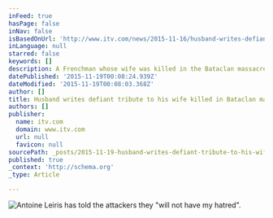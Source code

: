 ```yaml
---
inFeed: true
hasPage: false
inNav: false
isBasedOnUrl: 'http://www.itv.com/news/2015-11-16/husband-writes-defiant-and-touching-tribute-to-his-wife-killed-in-bataclan-massacre/'
inLanguage: null
starred: false
keywords: []
description: A Frenchman whose wife was killed in the Bataclan massacre has written a defiant message to the gunmen and a touching tribute to his wife.
datePublished: '2015-11-19T00:08:24.939Z'
dateModified: '2015-11-19T00:08:03.368Z'
author: []
title: Husband writes defiant tribute to his wife killed in Bataclan massacre
authors: []
publisher:
  name: itv.com
  domain: www.itv.com
  url: null
  favicon: null
sourcePath: _posts/2015-11-19-husband-writes-defiant-tribute-to-his-wife-killed-in-batacla.md
published: true
_context: 'http://schema.org'
_type: Article

---
```

![Antoine Leiris has told the attackers they "will not have my hatred".](http://news.images.itv.com/image/file/824434/stream_img.jpg)